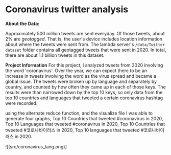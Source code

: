 # Coronavirus twitter analysis



**About the Data:**

Approximately 500 million tweets are sent everyday.
Of those tweets, about 2% are *geotagged*.
That is, the user's device includes location information about where the tweets were sent from.
The lambda server's `/data/Twitter dataset` folder contains all geotagged tweets that were sent in 2020.
In total, there are about 1.1 billion tweets in this dataset.

**Project Information**
For this project, I analyzed tweets from 2020 involving the word 'coronavirus'. Over the year, we can expect there to be an increase in tweets involving the word as the virus spread and became a global issue. The tweets were broken up by language and separately by country, and counted by how often they came up in each of those keys. The results were than narrowed down by the top 10 keys, so only data from the top 10 countries and languages that tweeted a certain coronavirus hashtag were recorded.

using the alternate reduce function, and the visualize file I was able to generate four graphs, Top 10 Countries that tweeted #coronavirus in 2020, Top 10 Languages that tweeted #coronavirus in 2020, Top 10 Countries that tweeted #코로나바이러스 in 2020, Top 10 languages that tweeted #코로나바이러스 in 2020.

![(src/coronavirus_lang.png)]  
